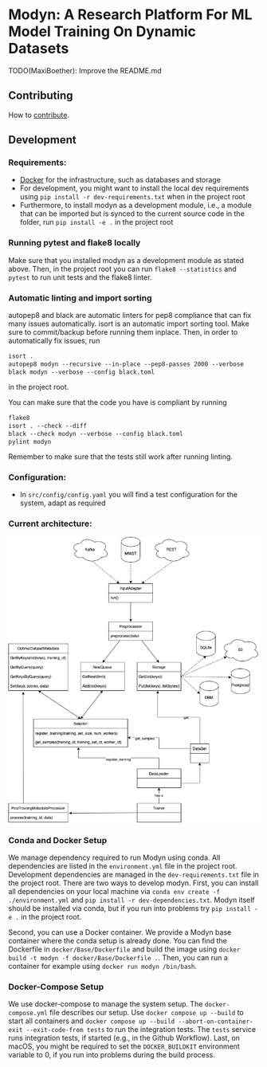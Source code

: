 # Modyn: A Research Platform For ML Model Training On Dynamic Datasets

TODO(MaxiBoether): Improve the README.md

## Contributing

How to [contribute](CONTRIBUTING.md).

## Development 

### Requirements:
- [Docker](https://docs.docker.com/get-docker/) for the infrastructure, such as databases and storage
- For development, you might want to install the local dev requirements using `pip install -r dev-requirements.txt` when in the project root
- Furthermore, to install modyn as a development module, i.e., a module that can be imported but is synced to the current source code in the folder, run `pip install -e .` in the project root

### Running pytest and flake8 locally

Make sure that you installed modyn as a development module as stated above. Then, in the project root you can run `flake8 --statistics` and `pytest` to run unit tests and the flake8 linter.

### Automatic linting and import sorting

autopep8 and black are automatic linters for pep8 compliance that can fix many issues automatically.
isort is an automatic import sorting tool.
Make sure to commit/backup before running them inplace. Then, in order to automatically fix issues, run
```
isort .
autopep8 modyn --recursive --in-place --pep8-passes 2000 --verbose
black modyn --verbose --config black.toml
```
in the project root.

You can make sure that the code you have is compliant by running
```
flake8
isort . --check --diff
black --check modyn --verbose --config black.toml
pylint modyn
```

Remember to make sure that the tests still work after running linting.

### Configuration:
- In `src/config/config.yaml` you will find a test configuration for the system, adapt as required

### Current architecture:

![Current architecture diagram](docs/images/Architecture.png)

### Conda and Docker Setup
We manage dependency required to run Modyn using conda. All dependencies are listed in the `environment.yml` file in the project root.
Development dependencies are managed in the `dev-requirements.txt` file in the project root.
There are two ways to develop modyn.
First, you can install all dependencies on your local machine via `conda env create -f ./environment.yml` and `pip install -r dev-dependencies.txt`. Modyn itself should be installed via conda, but if you run into problems try `pip install -e .` in the project root.

Second, you can use a Docker container. We provide a Modyn base container where the conda setup is already done. You can find the Dockerfile in `docker/Base/Dockerfile` and build the image using `docker build -t modyn -f docker/Base/Dockerfile .`. Then, you can run a container for example using `docker run modyn /bin/bash`.

### Docker-Compose Setup
We use docker-compose to manage the system setup.
The `docker-compose.yml` file describes our setup. 
Use `docker compose up --build` to start all containers and `docker compose up --build --abort-on-container-exit --exit-code-from tests` to run the integration tests.
The `tests` service runs integration tests, if started (e.g., in the Github Workflow).
Last, on macOS, you might be required to set the `DOCKER_BUILDKIT` environment variable to 0, if you run into problems during the build process.
